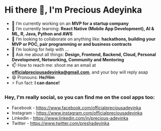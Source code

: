 # Hi there 👋, I'm Precious Adeyinka

- 🔭 I’m currently working on an **MVP for a startup company**
- 🌱 I’m currently learning: **React Native (Mobile App Development), AI & ML, R, Java, Python and AWS**
- 👯 I’m looking to collaborate on anything like: **hackathons, building your MVP or POC, pair programming or and business contracts**
- 🤔 I’m looking for help with ...
- 💬 Ask me about all things: **Design, Frontend, Backend, Cloud, Personal Development, Networking, Community and Mentoring**
- 📫 How to reach me: shoot me an email at **officialpreciousadeyinka@gmail.com**, and your boy will reply asap
- 😄 Pronouns: **He/Him**
- ⚡ Fun fact: **I can dance!**

### Hey, I'm really social, so you can find me on the cool apps too:
- Facebook - https://www.facebook.com/officialpreciousadeyinka
- Instagram - https://www.instagram.com/officialpreciousadeyinka
- Linkedin - https://www.linkedin.com/in/precious-adeyinka
- Twitter - https://www.twitter.com/preshadeyinka
